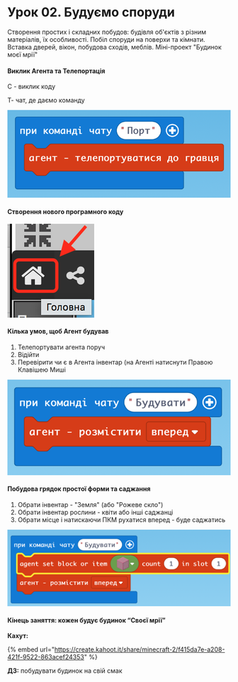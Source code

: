 # Урок 02. Будуємо споруди

Створення простих і складних побудов: будівля об'єктів з різним матеріалів, їх особливості. Побіл споруди на поверхи та кімнати. Вставка дверей, вікон, побудова сходів, меблів. Міні-проект "Будинок моєї мрії"

#### Виклик Агента та Телепортація

С - виклик коду

Т- чат, де даємо команду

![](<../../.gitbook/assets/image (166).png>)

#### Створення нового програмного коду

![](<../../.gitbook/assets/image (154).png>)

#### Кілька умов, щоб Агент будував

1. Телепортувати агента поруч
2. Відійти
3. Перевірити чи є в Агента інвентар (на Агенті натиснути Правою Клавішею Миші

![](<../../.gitbook/assets/image (157).png>)

#### Побудова грядок простої форми та саджання

1. Обрати інвентар - "Земля" (або "Рожеве скло")
2. Обрати інвентар рослини - квіти або інші саджанці
3. Обрати місце і натискаючи ПКМ рухатися вперед - буде саджатись

![](<../../.gitbook/assets/image (152).png>)

#### Кінець заняття: кожен будує будинок “Своєї мрії”

**Кахут:**

{% embed url="https://create.kahoot.it/share/minecraft-2/f415da7e-a208-421f-9522-863acef24353" %}

**ДЗ:** побудувати будинок на свій смак
